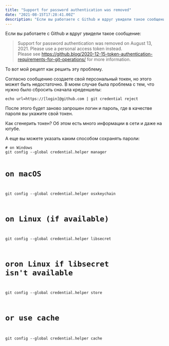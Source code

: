 ```yaml
---
title: "Support for password authentication was removed"
date: "2021-08-15T17:28:41.00Z"
description: "Если вы работаете с Github и вдруг увидели такое сообщение:  > Support for password authentication was removed on August 13, 202"
---
```


<p>Если вы работаете с Github и вдруг увидели такое сообщение:</p><blockquote>Support for password authentication was removed on August 13, 2021. Please use a personal access token instead.<br>Please see <a href="https://github.blog/2020-12-15-token-authentication-requirements-for-git-operations/">https://github.blog/2020-12-15-token-authentication-requirements-for-git-operations/</a> for more information.</blockquote><p>То вот мой рецепт как решить эту проблему.</p><p>Согласно сообщению создаете свой персональный токен, но этого может быть недостаточно. В моем случае была проблема с тем, что нужно было сбросить сначала креденшелы:</p><pre><code class="language-bash">echo url=https://[login]@github.com | git credential reject</code></pre><p>После этого будет заново запрошен логин и пароль, где в качестве пароля вы укажите свой токен. </p><p>Как сгенерить токен? Об этом есть много информации в сети и даже на ютубе.</p><p>А еще вы можете указать каким способом сохранять пароли:</p><pre><code class="language-bash"># on Windows
git config --global credential.helper manager

# on macOS
git config --global credential.helper osxkeychain

# on Linux (if available)
git config --global credential.helper libsecret
# oron Linux if libsecret isn't available
git config --global credential.helper store

# or use cache
git config --global credential.helper cache</code></pre>

